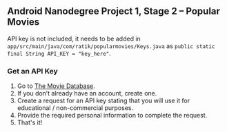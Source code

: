 ## Android Nanodegree Project 1, Stage 2 – Popular Movies

API key is not included, it needs to be added in `app/src/main/java/com/ratik/popularmovies/Keys.java` as 
`public static final String API_KEY = "key_here"`.

### Get an API Key

1. Go to [The Movie Database](http://themoviedb.org).
2. If you don’t already have an account, create one.
3. Create a request for an API key stating that you will use it for educational / non-commercial purposes.
4. Provide the required personal information to complete the request.
5. That's it!
